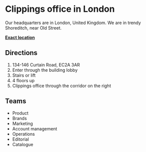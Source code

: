 Clippings office in London
==========================

Our headquarters are in London, United Kingdom. We are in trendy Shoreditch, near Old Street.

**[Exact location](https://goo.gl/maps/sev9nKRxyg82)**

Directions
----------

1. 134-146 Curtain Road, EC2A 3AR
1. Enter through the building lobby
1. Stairs or lift
1. 4 floors up
1. Clippings office through the corridor on the right

Teams
-----

- Product
- Brands
- Marketing
- Account management
- Operations
- Editorial
- Catalogue
